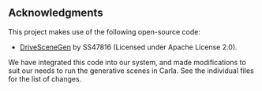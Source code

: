 ## Acknowledgments

This project makes use of the following open-source code:

- [DriveSceneGen](https://github.com/SS47816/DriveSceneGen.git) by SS47816 (Licensed under Apache License 2.0).

We have integrated this code into our system, and made modifications to suit our needs to run the generative scenes in Carla. See the individual files for the list of changes.
